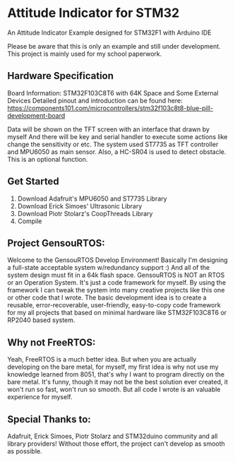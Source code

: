 # Attitude Indicator for STM32

An Attitude Indicator Example designed for STM32F1 with Arduino IDE

Please be aware that this is only an example and still under development.
This project is mainly used for my school paperwork.

## Hardware Specification

Board Information:
STM32F103C8T6 with 64K Space and Some External Devices
Detailed pinout and introduction can be found here:
https://components101.com/microcontrollers/stm32f103c8t8-blue-pill-development-board

Data will be shown on the TFT screen with an interface that drawn by myself
And there will be key and serial handler to execute some actions like change the sensitivity
or etc.
The system used ST7735 as TFT controller and MPU6050 as main sensor.
Also, a HC-SR04 is used to detect obstacle. This is an optional function.

## Get Started

1. Download Adafruit's MPU6050 and ST7735 Library
2. Download Erick Simoes' Ultrasonic Library
3. Download Piotr Stolarz's CoopThreads Library
4. Compile

## Project GensouRTOS:

Welcome to the GensouRTOS Develop Environment!
Basically I'm designing a full-state acceptable system w/redundancy support :)
And all of the system design must fit in a 64k flash space.
GensouRTOS is NOT an RTOS or an Operation System.
It's just a code framework for myself. By using the framework I can tweak the system
into many creative projects like this one or other code that I wrote.
The basic development idea is to create a reusable, error-recoverable, user-friendly,
easy-to-copy code framework for my all projects that based on minimal hardware
like STM32F103C8T6 or RP2040 based system.

## Why not FreeRTOS:

Yeah, FreeRTOS is a much better idea. But when you are actually developing on the bare
metal, for myself, my first idea is why not use my knowledge learned from 8051, that's
why I want to program directly on the bare metal. It's funny, though it may not be the
best solution ever created, it won't run so fast, won't run so smooth. But all code I
wrote is an valuable experience for myself.

## Special Thanks to:

Adafruit, Erick Simoes, Piotr Stolarz and STM32duino community and all library providers!
Without those effort, the project can't develop as smooth as possible.
